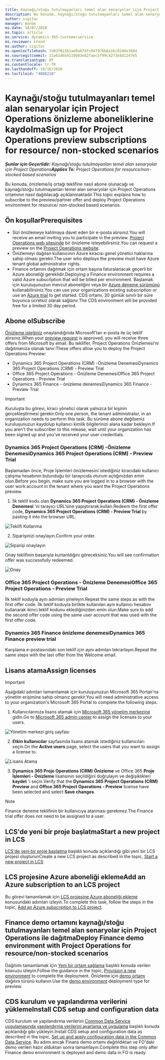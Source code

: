 ```yaml
---
title: Kaynağı/stoğu tutulmayanları temel alan senaryolar için Project Operations önizleme aboneliklerine kaydolma
description: Bu konuda, kaynağı/stoğu tutulmayanları temel alan senaryolar için Project Operations'a nasıl abone olunacağı ve Project Operations'ın nasıl dağıtılacağı hakkında bilgiler sağlanmaktadır.
author: sigitac
manager: Annbe
ms.date: 10/07/2020
ms.topic: article
ms.service: dynamics-365-customerservice
ms.reviewer: kfend
ms.author: sigitac
ms.openlocfilehash: 7a03f021b1ae0a87dfc947976b8a16c8246e1684
ms.sourcegitcommit: 11a61db54119503e82faec5f99c4273e8d1247e5
ms.translationtype: HT
ms.contentlocale: tr-TR
ms.lasthandoff: 10/16/2020
ms.locfileid: "4086210"
---
```

# <a name="sign-up-for-project-operations-preview-subscriptions-for-resource-non-stocked-scenarios"></a><span data-ttu-id="776cd-103">Kaynağı/stoğu tutulmayanları temel alan senaryolar için Project Operations önizleme aboneliklerine kaydolma</span><span class="sxs-lookup"><span data-stu-id="776cd-103">Sign up for Project Operations preview subscriptions for resource/ non-stocked scenarios</span></span>

<span data-ttu-id="776cd-104">_**Şunlar için Geçerlidir:** Kaynağı/stoğu tutulmayanları temel alan senaryolar için Project Operations_</span><span class="sxs-lookup"><span data-stu-id="776cd-104">_**Applies To:** Project Operations for resource/non-stocked based scenarios_</span></span>

<span data-ttu-id="776cd-105">Bu konuda, önizleme/iş ortağı teklifine nasıl abone olunacağı ve kaynağı/stoğu tutulmayanları temel alan senaryolar için Project Operations ortamının nasıl dağıtılacağı açıklanmaktadır.</span><span class="sxs-lookup"><span data-stu-id="776cd-105">This topic explains how to subscribe to the preview/partner offer and deploy Project Operations environment for resource/ non-stocked based scenarios.</span></span>

## <a name="prerequisites"></a><span data-ttu-id="776cd-106">Ön koşullar</span><span class="sxs-lookup"><span data-stu-id="776cd-106">Prerequisites</span></span>

- <span data-ttu-id="776cd-107">Sizi önizlemeye katılmaya davet eden bir e-posta alırsınız.</span><span class="sxs-lookup"><span data-stu-id="776cd-107">You will receive an email inviting you to participate in the preview.</span></span> <span data-ttu-id="776cd-108">[Project Operations web sitesinde](https://dynamics.microsoft.com/en-us/project-operations/overview/) bir önizleme isteyebilirsiniz.</span><span class="sxs-lookup"><span data-stu-id="776cd-108">You can request a preview on the [Project Operations website](https://dynamics.microsoft.com/en-us/project-operations/overview/).</span></span>
- <span data-ttu-id="776cd-109">Önizlemeyi dağıtan kullanıcının Azure kiracısı genel yönetici haklarına sahip olması gerekir.</span><span class="sxs-lookup"><span data-stu-id="776cd-109">The user who deploys the preview must have Azure tenant global administrator rights.</span></span>
- <span data-ttu-id="776cd-110">Finance ortamını dağıtmak için ortam başına faturalanacak geçerli bir Azure aboneliği gereklidir.</span><span class="sxs-lookup"><span data-stu-id="776cd-110">Deploying a Finance environment requires a valid Azure subscription that will be billed per environment.</span></span> <span data-ttu-id="776cd-111">Başlamak için kuruluşunuzun mevcut aboneliğini veya bir [Azure deneme sürümünü](https://azure.microsoft.com/en-us/free/) kullanabilirsiniz.</span><span class="sxs-lookup"><span data-stu-id="776cd-111">You can use your organizations existing subscription or use an [Azure trial](https://azure.microsoft.com/en-us/free/) to get started.</span></span> <span data-ttu-id="776cd-112">CDS ortamı, 30 günlük sınırlı bir süre boyunca ücretsiz olarak sağlanır.</span><span class="sxs-lookup"><span data-stu-id="776cd-112">The CDS environment will be provided free for a limited 30 day period.</span></span>

## <a name="subscribe"></a><span data-ttu-id="776cd-113">Abone ol</span><span class="sxs-lookup"><span data-stu-id="776cd-113">Subscribe</span></span>

<span data-ttu-id="776cd-114">[Önizleme isteğiniz](https://forms.office.com/FormsPro/Pages/ResponsePage.aspx?id=v4j5cvGGr0GRqy180BHbR56j8lZs0FdAvwT75_WNFyxUMkRDV1NYQU5TNjE2VjhKOVBUNVg2R0s1NC4u) onaylandığında Microsoft'tan e-posta ile üç teklif alırsınız.</span><span class="sxs-lookup"><span data-stu-id="776cd-114">When your [preview request](https://forms.office.com/FormsPro/Pages/ResponsePage.aspx?id=v4j5cvGGr0GRqy180BHbR56j8lZs0FdAvwT75_WNFyxUMkRDV1NYQU5TNjE2VjhKOVBUNVg2R0s1NC4u) is approved, you will receive three offers from Microsoft by email.</span></span> <span data-ttu-id="776cd-115">Bu teklifler, Project Operations Önizlemesi'ni dağıtmanıza olanak tanır:</span><span class="sxs-lookup"><span data-stu-id="776cd-115">These offers allow you to deploy the Project Operations Preview:</span></span>

- <span data-ttu-id="776cd-116">Dynamics 365 Project Operations (CRM) -Önizleme Denemesi</span><span class="sxs-lookup"><span data-stu-id="776cd-116">Dynamics 365 Project Operations (CRM) - Preview Trial</span></span>
- <span data-ttu-id="776cd-117">Office 365 Project Operations - Önizleme Denemesi</span><span class="sxs-lookup"><span data-stu-id="776cd-117">Office 365 Project Operations - Preview Trial</span></span>
- <span data-ttu-id="776cd-118">Dynamics 365 Finance - önizleme denemesi</span><span class="sxs-lookup"><span data-stu-id="776cd-118">Dynamics 365 Finance - Preview Trial</span></span>

> [!IMPORTANT]
> <span data-ttu-id="776cd-119">Kuruluşta bu görevi, kiracı yönetici olarak yalnızca bir kişinin gerçekleştirmesi gerekir.</span><span class="sxs-lookup"><span data-stu-id="776cd-119">Only one person, the tenant administrator, in an organization needs to perform this task.</span></span> <span data-ttu-id="776cd-120">Bu sürüme abone değilseniz kuruluşunuzun kaydolup kullanıcı kimlik bilgilerinizi alana kadar bekleyin.</span><span class="sxs-lookup"><span data-stu-id="776cd-120">If you aren't the subscriber to this release, wait until your organization has been signed up and you've received your user credentials.</span></span>

### <a name="dynamics-365-project-operations-crm---preview-trial"></a><span data-ttu-id="776cd-121">Dynamics 365 Project Operations (CRM) -Önizleme Denemesi</span><span class="sxs-lookup"><span data-stu-id="776cd-121">Dynamics 365 Project Operations (CRM) - Preview Trial</span></span> 

<span data-ttu-id="776cd-122">Başlamadan önce, Proje İşlemleri önizlemesini istediğiniz kiracıdaki kullanıcı çalışma hesabının bulunduğu bir tarayıcıda oturum açtığınızdan emin olun.</span><span class="sxs-lookup"><span data-stu-id="776cd-122">Before you begin, make sure you are logged in to a browser with the user work account in the tenant where you want the Project Operations preview.</span></span>

1. <span data-ttu-id="776cd-123">İlk teklif kodu olan **Dynamics 365 Project Operations (CRM) - Önizleme Denemesi** 'ni tarayıcı URL'sine yapıştırarak kullan.</span><span class="sxs-lookup"><span data-stu-id="776cd-123">Redeem the first offer code, **Dynamics 365 Project Operations (CRM) - Preview Trial** by pasting it into the browser URL.</span></span>

![Teklifi Kullanma](./media/16RedeemFirstOfferNew.png)

2. <span data-ttu-id="776cd-125">Siparişinizi onaylayın.</span><span class="sxs-lookup"><span data-stu-id="776cd-125">Confirm your order.</span></span>

![Siparişi onaylayın](./media/17ConfirmOrderNew.png)

<span data-ttu-id="776cd-127">Onay teklifinin başarıyla kurtarıldığını göreceksiniz.</span><span class="sxs-lookup"><span data-stu-id="776cd-127">You will see confirmation offer was successfully redeemed.</span></span>

![Onay](./media/18OrderConfirmationNew.png)

### <a name="office-365-project-operations---preview-trial"></a><span data-ttu-id="776cd-129">Office 365 Project Operations - Önizleme Denemesi</span><span class="sxs-lookup"><span data-stu-id="776cd-129">Office 365 Project Operations - Preview Trial</span></span>

<span data-ttu-id="776cd-130">İlk teklif koduyla aynı adımları yineleyin.</span><span class="sxs-lookup"><span data-stu-id="776cd-130">Repeat the same steps as with the first offer code.</span></span> <span data-ttu-id="776cd-131">İlk teklif koduyla birlikte kullanılan aynı kullanıcı hesabını kullanarak ikinci teklif kodunu eklediğinizden emin olun.</span><span class="sxs-lookup"><span data-stu-id="776cd-131">Make sure to add the second offer code using the same user account that was used with the first offer code.</span></span>

### <a name="dynamics-365-finance-preview-trial"></a><span data-ttu-id="776cd-132">Dynamics 365 Finance önizleme denemesi</span><span class="sxs-lookup"><span data-stu-id="776cd-132">Dynamics 365 Finance preview trial</span></span>

<span data-ttu-id="776cd-133">Karşılama e-postasındaki son teklif için aynı adımları tekrarlayın.</span><span class="sxs-lookup"><span data-stu-id="776cd-133">Repeat the same steps with the last offer from the Welcome email.</span></span>

## <a name="assign-licenses"></a><span data-ttu-id="776cd-134">Lisans atama</span><span class="sxs-lookup"><span data-stu-id="776cd-134">Assign licenses</span></span>

> [!IMPORTANT]
> <span data-ttu-id="776cd-135">Aşağıdaki adımları tamamlamak için kuruluşunuzun Microsoft 365 Portalı'na yönetim erişimine sahip olmanız gerekir.</span><span class="sxs-lookup"><span data-stu-id="776cd-135">You will need administrative access to your organization's Microsoft 365 Portal to complete the following steps.</span></span>

1. <span data-ttu-id="776cd-136">Kullanıcılarınıza lisans atamak için [Microsoft 365 yönetim merkezine](https://portal.office.com/) gidin.</span><span class="sxs-lookup"><span data-stu-id="776cd-136">Go to [Microsoft 365 admin center](https://portal.office.com/) to assign the licenses to your users.</span></span>

![Yönetim merkezi giriş sayfası](./media/14AdminPortal.png)

2. <span data-ttu-id="776cd-138">**Etkin kullanıcılar** sayfasında lisans atamak istediğiniz kullanıcıları seçin.</span><span class="sxs-lookup"><span data-stu-id="776cd-138">On the **Active users** page, select the users that you want to assign a license to.</span></span>

![Lisans Atama](./media/15AssignLicenses.png)

3. <span data-ttu-id="776cd-140">**Dynamics 365 Proje Operations (CRM) Önizleme** ve Office 365 **Proje İşlemleri - Önizleme** lisansının seçildiğini doğrulayın ve değişiklikleri **kaydet** 'i seçin.</span><span class="sxs-lookup"><span data-stu-id="776cd-140">Verify that the **Dynamics 365 Project Operations (CRM) Preview** and **Office 365 Project Operations - Preview** license have been selected and select **Save changes**.</span></span>

> [!NOTE]
> <span data-ttu-id="776cd-141">Finance deneme teklifinin bir kullanıcıya atanması gerekmez.</span><span class="sxs-lookup"><span data-stu-id="776cd-141">The Finance trial offer does not need to be assigned to a user.</span></span>

## <a name="start-a-new-project-in-lcs"></a><span data-ttu-id="776cd-142">LCS'de yeni bir proje başlatma</span><span class="sxs-lookup"><span data-stu-id="776cd-142">Start a new project in LCS</span></span>

<span data-ttu-id="776cd-143">[LCS'de yeni bir proje başlatma](create-lcs-project.md) başlıklı konuda açıklandığı gibi yeni bir LCS projesi oluşturun</span><span class="sxs-lookup"><span data-stu-id="776cd-143">Create a new LCS project as described in the topic, [Start a new project in LCS](create-lcs-project.md)</span></span>

## <a name="add-an-azure-subscription-to-an-lcs-project"></a><span data-ttu-id="776cd-144">LCS projesine Azure aboneliği ekleme</span><span class="sxs-lookup"><span data-stu-id="776cd-144">Add an Azure subscription to an LCS project</span></span>

<span data-ttu-id="776cd-145">Bu görevi tamamlamak için [LCS projesine Azure aboneliği ekleme](resource-add-azure-subscription-lcs-project.md) konusundaki adımları izleyin.</span><span class="sxs-lookup"><span data-stu-id="776cd-145">To complete this task, follow the steps in the topic, [Add an Azure subscription to LCS project](resource-add-azure-subscription-lcs-project.md).</span></span>

## <a name="deploy-finance-demo-environment-with-project-operations-for-resourcenon-stocked-scenarios"></a><span data-ttu-id="776cd-146">Finance demo ortamını kaynağı/stoğu tutulmayanları temel alan senaryolar için Project Operations ile dağıtma</span><span class="sxs-lookup"><span data-stu-id="776cd-146">Deploy Finance demo environment with Project Operations for resource/non-stocked scenarios</span></span>

<span data-ttu-id="776cd-147">Dağıtımı tamamlamak için [Yeni bir ortam sağlama](resource-provision-new-environment.md) başlıklı konuda verilen kılavuzu izleyin.</span><span class="sxs-lookup"><span data-stu-id="776cd-147">Follow the guidance in the topic, [Provision a new environment](resource-provision-new-environment.md) to complete the deployment.</span></span> <span data-ttu-id="776cd-148">Önizleme için [demo ortamı](https://docs.microsoft.com/dynamics365/fin-ops-core/dev-itpro/deployment/deploy-demo-environment) dağıtım türünü kullanın.</span><span class="sxs-lookup"><span data-stu-id="776cd-148">Use the [demo environment](https://docs.microsoft.com/dynamics365/fin-ops-core/dev-itpro/deployment/deploy-demo-environment) deployment type for preview.</span></span> 

## <a name="install-cds-setup-and-configuration-data"></a><span data-ttu-id="776cd-149">CDS kurulum ve yapılandırma verilerini yükleme</span><span class="sxs-lookup"><span data-stu-id="776cd-149">Install CDS setup and configuration data</span></span>

<span data-ttu-id="776cd-150">CDS kurulum ve yapılandırma verilerini [Common Data Service uygulamasında yapılandırma verilerini ayarlama ve uygulama](resource-apply-pro-setup-config-data.md) başlıklı konuda açıklandığı gibi yükleyin.</span><span class="sxs-lookup"><span data-stu-id="776cd-150">Install CDS setup and configuration data as described in the topic, [Set up and apply configuration data in the Common Data Service](resource-apply-pro-setup-config-data.md).</span></span>
<span data-ttu-id="776cd-151">Bu adımı ancak Finans demo ortamı dağıtıldıktan ve FO'daki demo verileri hazır olduktan sonra tamamlayın.</span><span class="sxs-lookup"><span data-stu-id="776cd-151">Complete this step only after Finance demo environment is deployed and demo data in FO is ready.</span></span>
